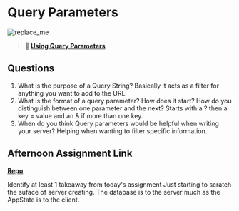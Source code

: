 # Query Parameters

![replace_me](https://codeworks.blob.core.windows.net/public/assets/img/illustrations/placeholder.svg)

> **📖 [Using Query Parameters](https://codeworksacademy.com/fs-student-guide/resources/wk5/01-Query-Parameters)**

## Questions

1. What is the purpose of a Query String?
Basically it acts as a filter for anything you want to add to the URL
2. What is the format of a query parameter? How does it start? How do you distinguish between one parameter and the next?
Starts with a ? then a key = value and an & if more than one key.
3. When do you think Query parameters would be helpful when writing your server?
Helping when wanting to filter specific information.
## Afternoon Assignment Link

**[Repo](https://github.com/bcrossley712/Burgershack)**

Identify at least 1 takeaway from today's assignment
Just starting to scratch the suface of server creating.  The database is to the server much as the AppState is to the client.